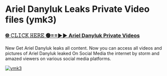 # Ariel Danyluk Leaks Private Video files (ymk3)

<h3><a href="https://mediafirerr.pages.dev?q=Ariel+Danyluk&ref=R42" rel="nofollow">🌐 𝙲𝙻𝙸𝙲𝙺 𝙷𝙴𝚁𝙴 🟢==►► Ariel Danyluk Private Videos</a></h3>

New Get Ariel Danyluk leaks all content. Now you can access all videos and pictures of Ariel Danyluk leaked On Social Media the internet by storm and amazed viewers on various social media platforms.

[![ymk3](https://github.com/user-attachments/assets/26341bd8-4b91-4a20-822e-3fd5d525dd40)](https://mediafirerr.pages.dev?q=Ariel+Danyluk&ref=R42)

